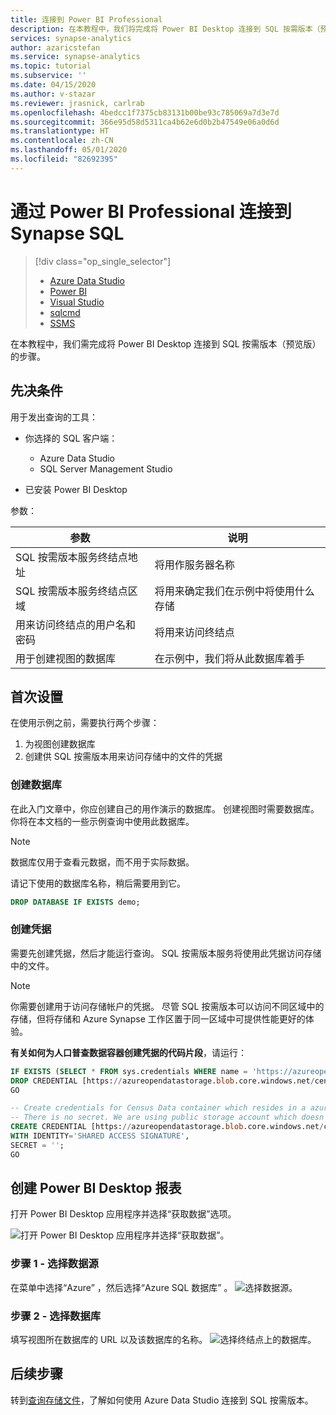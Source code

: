 ```yaml
---
title: 连接到 Power BI Professional
description: 在本教程中，我们将完成将 Power BI Desktop 连接到 SQL 按需版本（预览版）的步骤。
services: synapse-analytics
author: azaricstefan
ms.service: synapse-analytics
ms.topic: tutorial
ms.subservice: ''
ms.date: 04/15/2020
ms.author: v-stazar
ms.reviewer: jrasnick, carlrab
ms.openlocfilehash: 4bedcc1f7375cb83131b00be93c785069a7d3e7d
ms.sourcegitcommit: 366e95d58d5311ca4b62e6d0b2b47549e06a0d6d
ms.translationtype: HT
ms.contentlocale: zh-CN
ms.lasthandoff: 05/01/2020
ms.locfileid: "82692395"
---
```

# <a name="connect-to-synapse-sql-with-power-bi-professional"></a>通过 Power BI Professional 连接到 Synapse SQL

> [!div class="op_single_selector"]
>
> - [Azure Data Studio](get-started-azure-data-studio.md)
> - [Power BI](get-started-power-bi-professional.md)
> - [Visual Studio](../sql-data-warehouse/sql-data-warehouse-query-visual-studio.md?toc=/azure/synapse-analytics/toc.json&bc=/azure/synapse-analytics/breadcrumb/toc.json)
> - [sqlcmd](../sql/get-started-connect-sqlcmd.md)
> - [SSMS](get-started-ssms.md)

在本教程中，我们需完成将 Power BI Desktop 连接到 SQL 按需版本（预览版）的步骤。

## <a name="prerequisites"></a>先决条件

用于发出查询的工具：

- 你选择的 SQL 客户端：

  - Azure Data Studio
  - SQL Server Management Studio

- 已安装 Power BI Desktop

参数：

| 参数                                 | 说明                                                   |
| ----------------------------------------- | ------------------------------------------------------------- |
| SQL 按需版本服务终结点地址    | 将用作服务器名称                                   |
| SQL 按需版本服务终结点区域     | 将用来确定我们在示例中将使用什么存储 |
| 用来访问终结点的用户名和密码 | 将用来访问终结点                               |
| 用于创建视图的数据库     | 在示例中，我们将从此数据库着手       |

## <a name="first-time-setup"></a>首次设置

在使用示例之前，需要执行两个步骤：

1. 为视图创建数据库
2. 创建供 SQL 按需版本用来访问存储中的文件的凭据

### <a name="create-database"></a>创建数据库

在此入门文章中，你应创建自己的用作演示的数据库。 创建视图时需要数据库。 你将在本文档的一些示例查询中使用此数据库。

> [!NOTE]
> 数据库仅用于查看元数据，而不用于实际数据。
>
> 请记下使用的数据库名称，稍后需要用到它。

```sql
DROP DATABASE IF EXISTS demo;
```

### <a name="create-credentials"></a>创建凭据

需要先创建凭据，然后才能运行查询。 SQL 按需版本服务将使用此凭据访问存储中的文件。

> [!NOTE]
> 你需要创建用于访问存储帐户的凭据。 尽管 SQL 按需版本可以访问不同区域中的存储，但将存储和 Azure Synapse 工作区置于同一区域中可提供性能更好的体验。

**有关如何为人口普查数据容器创建凭据的代码片段**，请运行：

```sql
IF EXISTS (SELECT * FROM sys.credentials WHERE name = 'https://azureopendatastorage.blob.core.windows.net/censusdatacontainer')
DROP CREDENTIAL [https://azureopendatastorage.blob.core.windows.net/censusdatacontainer];
GO

-- Create credentials for Census Data container which resides in a azure open data storage account
-- There is no secret. We are using public storage account which doesn't need secret
CREATE CREDENTIAL [https://azureopendatastorage.blob.core.windows.net/censusdatacontainer]  
WITH IDENTITY='SHARED ACCESS SIGNATURE',  
SECRET = '';
GO
```

## <a name="creating-power-bi-desktop-report"></a>创建 Power BI Desktop 报表

打开 Power BI Desktop 应用程序并选择“获取数据”选项。 

![打开 Power BI Desktop 应用程序并选择“获取数据”。](./media/get-started-power-bi-professional/step-0-open-powerbi.png)

### <a name="step-1---select-data-source"></a>步骤 1 - 选择数据源

在菜单中选择“Azure”  ，然后选择“Azure SQL 数据库”  。
![选择数据源。](./media/get-started-power-bi-professional/step-1-select-data-source.png)

### <a name="step-2---select-database"></a>步骤 2 - 选择数据库

填写视图所在数据库的 URL 以及该数据库的名称。
![选择终结点上的数据库。](./media/get-started-power-bi-professional/step-2-db.png)

## <a name="next-steps"></a>后续步骤

转到[查询存储文件](get-started-azure-data-studio.md)，了解如何使用 Azure Data Studio 连接到 SQL 按需版本。
 